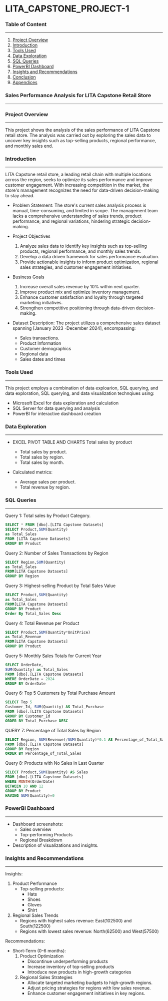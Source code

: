 # LITA_CAPSTONE_PROJECT-1

### Table of Content
---
1. [Project Overview](#project-overview)
2. [Introduction](#introduction)
3. [Tools Used](#tools-used)
4. [Data Exploration](#data-exploration)
5. [SQL Queries](#sql-queries)
6. [PowerBI Dashboard](#powerbi-dashboard)
7. [Insights and Recommendations](#insights-and-recommendations)
8. [Conclusion](#conclusion)
9. [Appendices](#appendices)

### Sales Performance Analysis for LITA Capstone Retail Store
---
### Project Overview
---
This project shows the analysis of the sales performance of LITA Capstone retail store. The analysis was carried out by exploring the sales data to uncover key insights such as top-selling products, regional performance, and monthly sales end.

### Introduction
---
LITA Capstone retail store, a leading retail chain with multiple locations across the region, seeks to optimize its sales performance and improve customer engagement. With increasing competition in the market, the store's management recognizes the need for data-driven decision-making to stay ahead.

- Problem Statement: 
The store's current sales analysis process is manual, time-consuming, and limited in scope. The management team lacks a comprehensive understanding of sales trends, product performance, and regional variations, hindering strategic decision-making.

- Project Objectives
  1. Analyze sales data to identify key insights such as top-selling products, regional performance, and monthly sales trends.
  2.   Develop a data driven framework for sales performance evaluation.
  3.   Provide actionable insights to inform product optimization, regional sales strategies, and customer engagement initiatives.

- Business Goals
  1. Increase overall sales revenue by 10% within next quarter.
  2. Improve product mix and optimize inventory management.
  3. Enhance customer satisfaction and loyalty through targeted marketing initiatives.
  4. Strengthen competitive positioning through data-driven decision-making.

- Dataset Description:
  The project utilizes a comprehensive sales dataset spanning [January 2023 -December 2024], encompassing:
  - Sales transactions.
  - Product Information
  - Customer demographics
  - Regional data
  - Sales dates and times

### Tools Used
---
This project employs a combination of data exploarion, SQL querying, and data exploration, SQL querying, and data visualization technqiues using:
- Microsoft Excel for data exploration and calculation
- SQL Server for data querying and analysis
- PowerBI for interactive dashboard creation

### Data Exploration
---
- EXCEL PIVOT TABLE AND CHARTS Total sales by product
   - Total sales by product.
   - Total sales by region.
   - Total sales by month.
     
- Calculated metrics:
   - Average sales per product.
   - Total revenue by region.
 
### SQL Queries
---
Query 1: Total sales by Product Category.
```SQL
SELECT * FROM [dbo].[LITA Capstone Datasets]
SELECT Product,SUM(Quantity)
as Total_Sales
FROM [LITA Capstone Datasets]
GROUP BY Product
```
Query 2: Number of Sales Transactions by Region
```SQL
SELECT Region,SUM(Quantity)
as Total_Sales
FROM[LITA Capstone Datasets]
GROUP BY Region
```
Query 3: Highest-selling Product by Total Sales Value
```SQL
SELECT Product,SUM(Quantity)
as Total_Sales
FROM[LITA Capstone Datasets]
GROUP BY Product
Order By Total_Sales Desc
```
Query 4: Total Revenue per Product
```  SQL
SELECT Product,SUM(Quantity*UnitPrice)
as Total_Revenue
FROM[LITA Capstone Datasets]
GROUP BY Product
```
Query 5: Monthly Sales Totals for Current Year
```SQL
SELECT OrderDate,
SUM(Quantity) as Total_Sales
FROM [dbo].[LITA Capstone Datasets]
WHERE OrderDate = 2024
GROUP BY OrderDate
```
Query 6: Top 5 Customers by Total Purchase Amount
```SQL
SELECT Top 5
Customer_Id, SUM(Quantity) AS Total_Purchase
FROM [dbo].[LITA Capstone Datasets]
GROUP BY Customer_Id
ORDER BY Total_Purchase DESC
```
QUERY 7: Percentage of Total Sales by Region
```SQL
SELECT Region, SUM(Revenue)/SUM(Quantity)*0.1 AS Percentage_of_Total_Sales
FROM [dbo].[LITA Capstone Datasets]
GROUP BY Region
ORDER BY Percentage_of_Total_Sales
```
Query 8: Products with No Sales in Last Quarter
```SQL
SELECT Product,SUM(Quantity) AS Sales
FROM [dbo].[LITA Capstone Datasets]
WHERE MONTH(OrderDate)
BETWEEN 10 AND 12
GROUP BY Product
HAVING SUM(Quantity)=0
```
### PowerBI Dashboard
---
- Dashboard screenshots:
   - Sales overview
   - Top-performing Products
   - Regional Breakdown
- Description of visualizations and insights.

### Insights and Recommendations
---
Insights:
1. Product Performance
    - Top-selling products:
       - Hats
       - Shoes
       - Gloves
       - Shirt
2. Regional Sales Trends
    - Regions with highest sales revenue: East(102500) and South(122500)
    - Regions with lowest sales revenue: North(62500) and West(57500)

Recommendations:
- Short-Term (0-6 months):
  1. Product Optimization
      - Discontinue underperforming products
      - Increase inventory of top-selling products
      - Introduce new products in high-growth categories
  2. Regional Sales Strategies
      - Allocate targeted marketing budgets to high-growth regions.
      - Adjust pricing strategies for regions with low sales revenue.
      - Enhance customer engagement initiatives in key regions.
